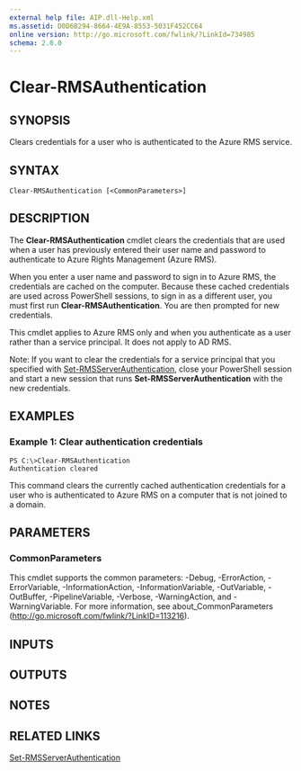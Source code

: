```yaml
---
external help file: AIP.dll-Help.xml
ms.assetid: D0D6B294-8664-4E9A-8553-5031F452CC64
online version: http://go.microsoft.com/fwlink/?LinkId=734985
schema: 2.0.0
---
```


# Clear-RMSAuthentication

## SYNOPSIS
Clears credentials for a user who is authenticated to the Azure RMS service.

## SYNTAX

```
Clear-RMSAuthentication [<CommonParameters>]
```

## DESCRIPTION
The **Clear-RMSAuthentication** cmdlet clears the credentials that are used when a user has previously entered their user name and password to authenticate to Azure Rights Management (Azure RMS).

When you enter a user name and password to sign in to Azure RMS, the credentials are cached on the computer. Because these cached credentials are used across PowerShell sessions, to sign in as a different user, you must first run **Clear-RMSAuthentication**. You are then prompted for new credentials.

This cmdlet applies to Azure RMS only and when you authenticate as a user rather than a service principal. It does not apply to AD RMS.

Note: If you want to clear the credentials for a service principal that you specified with [Set-RMSServerAuthentication](./Set-RMSServerAuthentication.md), close your PowerShell session and start a new session that runs **Set-RMSServerAuthentication** with the new credentials.

## EXAMPLES

### Example 1: Clear authentication credentials
```
PS C:\>Clear-RMSAuthentication                        
Authentication cleared
```

This command clears the currently cached authentication credentials for a user who is authenticated to Azure RMS on a computer that is not joined to a domain.

## PARAMETERS

### CommonParameters
This cmdlet supports the common parameters: -Debug, -ErrorAction, -ErrorVariable, -InformationAction, -InformationVariable, -OutVariable, -OutBuffer, -PipelineVariable, -Verbose, -WarningAction, and -WarningVariable. For more information, see about_CommonParameters (http://go.microsoft.com/fwlink/?LinkID=113216).

## INPUTS

## OUTPUTS

## NOTES

## RELATED LINKS

[Set-RMSServerAuthentication](./Set-RMSServerAuthentication.md)
